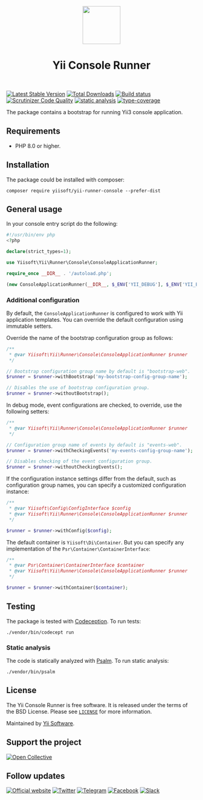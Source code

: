 <p align="center">
    <a href="https://github.com/yiisoft" target="_blank">
        <img src="https://yiisoft.github.io/docs/images/yii_logo.svg" height="100px">
    </a>
    <h1 align="center">Yii Console Runner</h1>
    <br>
</p>

[![Latest Stable Version](https://poser.pugx.org/yiisoft/yii-runner-console/v/stable.png)](https://packagist.org/packages/yiisoft/yii-runner-console)
[![Total Downloads](https://poser.pugx.org/yiisoft/yii-runner-console/downloads.png)](https://packagist.org/packages/yiisoft/yii-runner-console)
[![Build status](https://github.com/yiisoft/yii-runner-console/workflows/build/badge.svg)](https://github.com/yiisoft/yii-runner-console/actions?query=workflow%3Abuild)
[![Scrutinizer Code Quality](https://scrutinizer-ci.com/g/yiisoft/yii-runner-console/badges/quality-score.png?b=master)](https://scrutinizer-ci.com/g/yiisoft/yii-runner-console/?branch=master)
[![static analysis](https://github.com/yiisoft/yii-runner-console/workflows/static%20analysis/badge.svg)](https://github.com/yiisoft/yii-runner-console/actions?query=workflow%3A%22static+analysis%22)
[![type-coverage](https://shepherd.dev/github/yiisoft/yii-runner-console/coverage.svg)](https://shepherd.dev/github/yiisoft/yii-runner-console)

The package contains a bootstrap for running Yii3 console application.

## Requirements

- PHP 8.0 or higher.

## Installation

The package could be installed with composer:

```shell
composer require yiisoft/yii-runner-console --prefer-dist
```

## General usage

In your console entry script do the following:

```php
#!/usr/bin/env php
<?php

declare(strict_types=1);

use Yiisoft\Yii\Runner\Console\ConsoleApplicationRunner;

require_once __DIR__ . '/autoload.php';

(new ConsoleApplicationRunner(__DIR__, $_ENV['YII_DEBUG'], $_ENV['YII_ENV']))->run();
```

### Additional configuration

By default, the `ConsoleApplicationRunner` is configured to work with Yii application templates.
You can override the default configuration using immutable setters.

Override the name of the bootstrap configuration group as follows:

```php
/**
 * @var Yiisoft\Yii\Runner\Console\ConsoleApplicationRunner $runner
 */

// Bootstrap configuration group name by default is "bootstrap-web".
$runner = $runner->withBootstrap('my-bootstrap-config-group-name');

// Disables the use of bootstrap configuration group.
$runner = $runner->withoutBootstrap();
```

In debug mode, event configurations are checked, to override, use the following setters:

```php
/**
 * @var Yiisoft\Yii\Runner\Console\ConsoleApplicationRunner $runner
 */

// Configuration group name of events by default is "events-web".
$runner = $runner->withCheckingEvents('my-events-config-group-name');

// Disables checking of the event configuration group.
$runner = $runner->withoutCheckingEvents();
```

If the configuration instance settings differ from the default, such as configuration group names,
you can specify a customized configuration instance:

```php
/**
 * @var Yiisoft\Config\ConfigInterface $config
 * @var Yiisoft\Yii\Runner\Console\ConsoleApplicationRunner $runner
 */

$runner = $runner->withConfig($config);
```

The default container is `Yiisoft\Di\Container`. But you can specify any implementation
of the `Psr\Container\ContainerInterface`:

```php
/**
 * @var Psr\Container\ContainerInterface $container
 * @var Yiisoft\Yii\Runner\Console\ConsoleApplicationRunner $runner
 */

$runner = $runner->withContainer($container);
```

## Testing

The package is tested with [Codeception](https://codeception.com/). To run tests:

```shell
./vendor/bin/codecept run
```

### Static analysis

The code is statically analyzed with [Psalm](https://psalm.dev/). To run static analysis:

```shell
./vendor/bin/psalm
```

## License

The Yii Console Runner is free software. It is released under the terms of the BSD License.
Please see [`LICENSE`](./LICENSE.md) for more information.

Maintained by [Yii Software](https://www.yiiframework.com/).

## Support the project

[![Open Collective](https://img.shields.io/badge/Open%20Collective-sponsor-7eadf1?logo=open%20collective&logoColor=7eadf1&labelColor=555555)](https://opencollective.com/yiisoft)

## Follow updates

[![Official website](https://img.shields.io/badge/Powered_by-Yii_Framework-green.svg?style=flat)](https://www.yiiframework.com/)
[![Twitter](https://img.shields.io/badge/twitter-follow-1DA1F2?logo=twitter&logoColor=1DA1F2&labelColor=555555?style=flat)](https://twitter.com/yiiframework)
[![Telegram](https://img.shields.io/badge/telegram-join-1DA1F2?style=flat&logo=telegram)](https://t.me/yii3en)
[![Facebook](https://img.shields.io/badge/facebook-join-1DA1F2?style=flat&logo=facebook&logoColor=ffffff)](https://www.facebook.com/groups/yiitalk)
[![Slack](https://img.shields.io/badge/slack-join-1DA1F2?style=flat&logo=slack)](https://yiiframework.com/go/slack)
